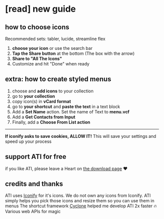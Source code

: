 # [read] new guide
## how to choose icons
Recommended sets: tabler, lucide, streamline flex
1. **choose your icon** or use the search bar
2. **Tap the Share button** at the bottom (The box with the arrow)
3. **Share to "All The Icons"**
4. Customize and hit "Done" when ready

## extra: how to create styled menus
1. choose and **add icons** to your collection
2. go to **your collection**
3. copy icon(s) in **vCard format**
4. go to **your shortcut** and **paste the text** in a text block
5. Add a **Set Name** action. Set the name of Text to **menu.vcf**
6. Add a **Get Contacts from Input**
7. Finally, add a **Choose From List action**

---

**If iconify asks to save cookies, ALLOW IT!** This will save your settings and speed up your process 

## support ATI for free
if you like ATI, please leave a Heart on [the download page](https://routinehub.co/shortcut/22688/) ❤️
## credits and thanks
ATI uses [Iconify](https://iconify.design/) for it's icons. We do not own any icons from Iconify. ATI simply helps you pick those icons and resize them so you can use them in menus
The shortcut framework [Cyclone](https://routinehub.co/shortcut/19577/) helped me develop ATI 2x faster 🔥
Various web APIs for magic 